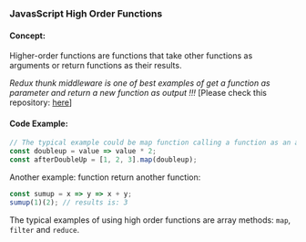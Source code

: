 ### JavasScript High Order Functions

#### Concept:

Higher-order functions are functions that take other functions as arguments or return functions as their results.

<i>Redux thunk middleware is one of best examples of get a function as parameter and return a new function as output !!!</i> [Please check this repository: <a href="https://github.com/DamengRandom/recall-redux-thunks--hooks--2021" target="_blank">here</a>]


#### Code Example:

``` js
// The typical example could be map function calling a function as an argument and do some actions
const doubleup = value => value * 2;
const afterDoubleUp = [1, 2, 3].map(doubleup);
```

Another example: function return another function:

``` js
const sumup = x => y => x + y;
sumup(1)(2); // results is: 3
```

The typical examples of using high order functions are array methods: `map`, `filter` and `reduce`.
